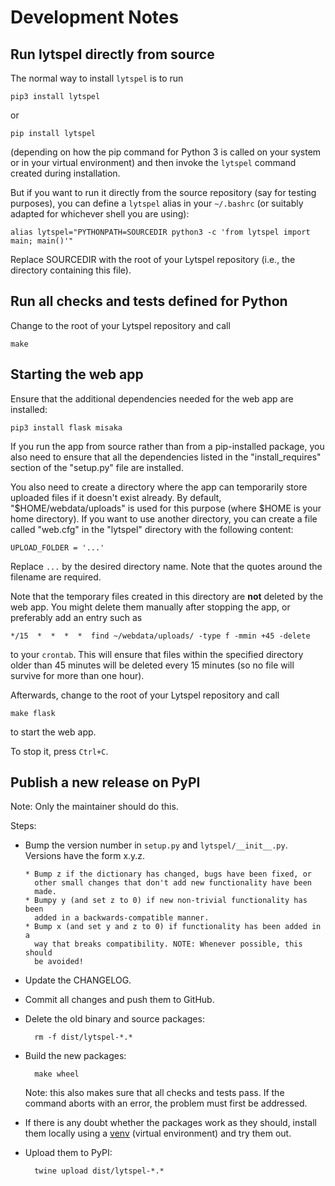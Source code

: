 # Development Notes

## Run lytspel directly from source

The normal way to install `lytspel` is to run

    pip3 install lytspel

or

    pip install lytspel

(depending on how the pip command for Python 3 is called on your system or
in your virtual environment) and then invoke the `lytspel` command created
during installation.

But if you want to run it directly from the source repository (say for
testing purposes), you can define a `lytspel` alias in your `~/.bashrc` (or
suitably adapted for whichever shell you are using):

    alias lytspel="PYTHONPATH=SOURCEDIR python3 -c 'from lytspel import main; main()'"

Replace SOURCEDIR with the root of your Lytspel repository (i.e., the
directory containing this file).


## Run all checks and tests defined for Python

Change to the root of your Lytspel repository and call

    make


## Starting the web app

Ensure that the additional dependencies needed for the web app are installed:

    pip3 install flask misaka

If you run the app from source rather than from a pip-installed package,
you also need to ensure that all the dependencies listed in the
"install_requires" section of the "setup.py" file are installed.

You also need to create a directory where the app can temporarily store
uploaded files if it doesn't exist already. By default,
"$HOME/webdata/uploads" is used for this purpose (where $HOME is your home
directory). If you want to use another directory, you can create a file
called "web.cfg" in the "lytspel" directory with the following content:

    UPLOAD_FOLDER = '...'

Replace `...` by the desired directory name. Note that the quotes around
the filename are required.

Note that the temporary files created in this directory are **not** deleted
by the web app. You might delete them manually after stopping the app, or
preferably add an entry such as

    */15  *  *  *  *  find ~/webdata/uploads/ -type f -mmin +45 -delete

to your `crontab`. This will ensure that files within the specified
directory older than 45 minutes will be deleted every 15 minutes (so no
file will survive for more than one hour).

Afterwards, change to the root of your Lytspel repository and call

    make flask

to start the web app.

To stop it, press `Ctrl+C`.


## Publish a new release on PyPI

Note: Only the maintainer should do this.

Steps:

* Bump the version number in `setup.py` and `lytspel/__init__.py`. Versions
  have the form x.y.z.

      * Bump z if the dictionary has changed, bugs have been fixed, or
        other small changes that don't add new functionality have been
        made.
      * Bumpy y (and set z to 0) if new non-trivial functionality has been
        added in a backwards-compatible manner.
      * Bump x (and set y and z to 0) if functionality has been added in a
        way that breaks compatibility. NOTE: Whenever possible, this should
        be avoided!

* Update the CHANGELOG.

* Commit all changes and push them to GitHub.

* Delete the old binary and source packages:

        rm -f dist/lytspel-*.*

* Build the new packages:

        make wheel

    Note: this also makes sure that all checks and tests pass. If the
    command aborts with an error, the problem must first be addressed.

* If there is any doubt whether the packages work as they should, install
  them locally using a [venv](https://docs.python.org/3/tutorial/venv.html)
  (virtual environment) and try them out.

* Upload them to PyPI:

        twine upload dist/lytspel-*.*
